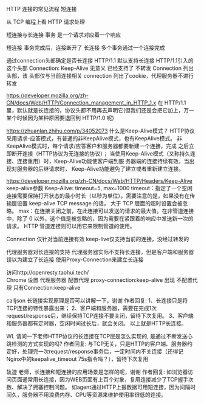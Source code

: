 HTTP 连接的常见流程
  短连接
  
  
从 TCP 编程上看 HTTP 请求处理


短连接与长连接
事务 是一个请求对应着一个响应

 短连接 事务完成后，连接断开了
 长连接 多个事务通过一个连接完成
 
 通过connection头部确定是否长连接
  HTTP/1.1 默认支持长连接   HTTP/1.1引入的这个头部
    Connection: Keep-Alive 无意义   已经支持了
  不转发 Connection 列出头部，该 头部仅与当前连接相关
     connection 列出了cookie，代理服务器不进行转发

https://developer.mozilla.org/zh-CN/docs/Web/HTTP/Connection_management_in_HTTP_1.x
在 HTTP/1.1 里，默认就是长连接的，协议头都不用再去声明它(但我们还是会把它加上，万一某个时候因为某种原因要退回到 HTTP/1.0 呢)

https://zhuanlan.zhihu.com/p/34052073
什么是Keep-Alive模式？
HTTP协议采用请求-应答模式，有普通的非KeepAlive模式，也有KeepAlive模式。
非KeepAlive模式时，每个请求/应答客户和服务器都要新建一个连接，完成 之后立即断开连接（HTTP协议为无连接的协议）；
当使用Keep-Alive模式（又称持久连接、连接重用）时，Keep-Alive功能使客户端到服 务器端的连接持续有效，当出现对服务器的后继请求时，
Keep-Alive功能避免了建立或者重新建立连接。

https://developer.mozilla.org/zh-CN/docs/Web/HTTP/Headers/Keep-Alive
keep-alive参数 
Keep-Alive: timeout=5, max=1000
timeout：指定了一个空闲连接需要保持打开状态的最小时长（以秒为单位）。需要注意的是，如果没有在传输层设置 keep-alive TCP message 的话，
   大于 TCP 层面的超时设置会被忽略。
max：在连接关闭之前，在此连接可以发送的请求的最大值。在非管道连接中，除了 0 以外，这个值是被忽略的，因为需要在紧跟着的响应中发送新一次的请求。
  HTTP 管道连接则可以用它来限制管道的使用。


 Connection 仅针对当前连接有效
   keep-live仅支持当前的连接，没经过转发的
   

代理服务器对长连接的支持
  代理服务器实际不支持长连接，但是客户端和服务器误以为建立了长连接
 使用Proxy-Connection来建立长连接
 
 
访问http://openresty.taohui.tech/  
  Chrome 设置  代理服务器  配置代理
  proxy-connection:keep-alive 出现
  不配置代理 只有Connection:keep-alive
     


calljson
长链接实现原理是否可以讲解一下，谢谢
作者回复: 1、长连接只是将TCP连接的特性暴露出来；
2、客户端和服务器，需要在完成1次request/response后，继续保持TCP连接不要关闭，留待下次复用。
3、客户端和服务器都有定时器，空闲时间过长后，就会关闭。
以上就是HTTP长连接。

WL
请问一下老师HTTP协议的长连接在TCP层是怎么实现的, 是通过不断发送心跳检测的方式实现的吗?
作者回复: 与TCP无关，只是HTTP的客户端、服务器约定好，处理完一次request/response事务后，一定时间内不关连接（还得记Nginx中的keepalive_timeout 75s指令吗？），留待下次复用


轨迹
老师，长连接和短连接的应用场景是怎样的呢，谢谢
作者回复: 如浏览器访问页面通常用长连接，因为WEB页面有上百个对象，复用连接减少了TCP握手次数、解决了拥塞控制问题。
如agent通过HTTP上报数据可用短连接，因为间隔时间久，服务器不用浪费内存、CPU等资源来维护使用率很低的连接。
  